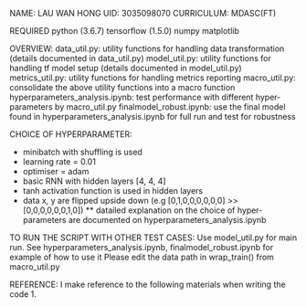 NAME: LAU WAN HONG
UID: 3035098070
CURRICULUM: MDASC(FT)

REQUIRED
python (3.6.7)
tensorflow (1.5.0)
numpy
matplotlib

OVERVIEW:
data_util.py: utility functions for handling data transformation (details documented in data_util.py)
model_util.py: utility functions for handling tf model setup (details documented in model_util.py)
metrics_util.py: utility functions for handling metrics reporting
macro_util.py: consolidate the above utility functions into a macro function
hyperparameters_analysis.ipynb: test performance with different hyper-parameters by macro_util.py
finalmodel_robust.ipynb: use the final model found in hyperparameters_analysis.ipynb for full run and test for robustness

CHOICE OF HYPERPARAMETER:
- minibatch with shuffling is used 
- learning rate = 0.01
- optimiser = adam
- basic RNN with hidden layers [4, 4, 4]
- tanh activation function is used in hidden layers
- data x, y are flipped upside down (e.g [0,1,0,0,0,0,0,0] >> [0,0,0,0,0,0,1,0]) 
** datailed explanation on the choice of hyper-parameters are documented on hyperparameters_analysis.ipynb

TO RUN THE SCRIPT WITH OTHER TEST CASES:
Use model_util.py for main run. See hyperparameters_analysis.ipynb, finalmodel_robust.ipynb for example of how to use it
Please edit the data path in wrap_train() from macro_util.py

REFERENCE:
I make reference to the following materials when writing the code
1. 


